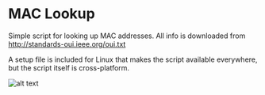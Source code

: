 # MAC Lookup

Simple script for looking up MAC addresses. 
All info is downloaded from http://standards-oui.ieee.org/oui.txt

A setup file is included for Linux that makes the script available everywhere, but the script itself is cross-platform.

![alt text](https://raw.githubusercontent.com/henriksb/MAC-Lookup/master/screenshot.png)
